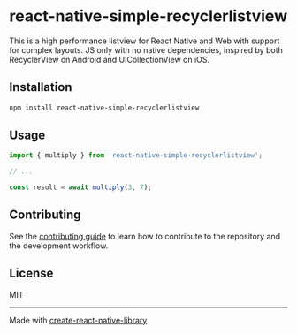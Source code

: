 # react-native-simple-recyclerlistview

This is a high performance listview for React Native and Web with support for complex layouts. JS only with no native dependencies, inspired by both RecyclerView on Android and UICollectionView on iOS.

## Installation

```sh
npm install react-native-simple-recyclerlistview
```

## Usage

```js
import { multiply } from 'react-native-simple-recyclerlistview';

// ...

const result = await multiply(3, 7);
```

## Contributing

See the [contributing guide](CONTRIBUTING.md) to learn how to contribute to the repository and the development workflow.

## License

MIT

---

Made with [create-react-native-library](https://github.com/callstack/react-native-builder-bob)
